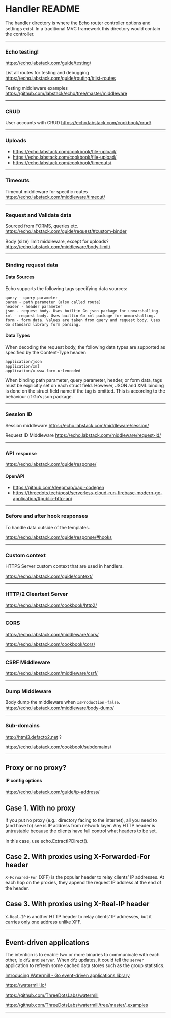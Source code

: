 # Handler README

The handler directory is where the Echo router controller options and settings exist. In a traditional MVC framework this directory would contain the controller.

---

### Echo testing!

https://echo.labstack.com/guide/testing/

List all routes for testing and debugging https://echo.labstack.com/guide/routing/#list-routes

Testing middleware examples https://github.com/labstack/echo/tree/master/middleware

---

### CRUD

User accounts with CRUD https://echo.labstack.com/cookbook/crud/

---

### Uploads

- https://echo.labstack.com/cookbook/file-upload/
- https://echo.labstack.com/cookbook/file-upload/
- https://echo.labstack.com/cookbook/timeouts/

---

### Timeouts

Timeout middleware for specific routes https://echo.labstack.com/middleware/timeout/

---

### Request and Validate data

Sourced from FORMS, queries etc.
https://echo.labstack.com/guide/request/#custom-binder

Body (size) limit middleware, except for uploads?
https://echo.labstack.com/middleware/body-limit/

---

### Binding request data

#### Data Sources

Echo supports the following tags specifying data sources:

    query - query parameter
    param - path parameter (also called route)
    header - header parameter
    json - request body. Uses builtin Go json package for unmarshalling.
    xml - request body. Uses builtin Go xml package for unmarshalling.
    form - form data. Values are taken from query and request body. Uses Go standard library form parsing.

#### Data Types

When decoding the request body, the following data types are supported as specified by the Content-Type header:

    application/json
    application/xml
    application/x-www-form-urlencoded

When binding path parameter, query parameter, header, or form data, tags must be explicitly set on each struct field. However, JSON and XML binding is done on the struct field name if the tag is omitted. This is according to the behaviour of Go’s json package.

---

### Session ID

Session middleware https://echo.labstack.com/middleware/session/

Request ID Middleware https://echo.labstack.com/middleware/request-id/

---

### API `response`

https://echo.labstack.com/guide/response/

#### OpenAPI

- https://github.com/deepmap/oapi-codegen
- https://threedots.tech/post/serverless-cloud-run-firebase-modern-go-application/#public-http-api

---

### Before and after hook responses

To handle data outside of the templates.

https://echo.labstack.com/guide/response/#hooks

---

### Custom context

HTTPS Server custom context that are used in handlers.

https://echo.labstack.com/guide/context/

---

### HTTP/2 Cleartext Server

https://echo.labstack.com/cookbook/http2/

---

### CORS

https://echo.labstack.com/middleware/cors/

https://echo.labstack.com/cookbook/cors/

---

### CSRF Middleware

https://echo.labstack.com/middleware/csrf/

---

### Dump Middleware

Body dump the middleware when `IsProduction`=`false`.
https://echo.labstack.com/middleware/body-dump/

---

### Sub-domains

http://html3.defacto2.net ?

https://echo.labstack.com/cookbook/subdomains/

---

## Proxy or no proxy?

#### IP config options

https://echo.labstack.com/guide/ip-address/

## Case 1. With no proxy

If you put no proxy (e.g.: directory facing to the internet), all you need to (and have to) see is IP address from network layer. Any HTTP header is untrustable because the clients have full control what headers to be set.

In this case, use echo.ExtractIPDirect().

## Case 2. With proxies using X-Forwarded-For header

`X-Forwared-For` (XFF) is the popular header to relay clients’ IP addresses. At each hop on the proxies, they append the request IP address at the end of the header.

## Case 3. With proxies using X-Real-IP header

`X-Real-IP` is another HTTP header to relay clients’ IP addresses, but it carries only one address unlike XFF.

---

## Event-driven applications

The intention is to enable two or more binaries to communicate with each other, ie `df2` and `server`. When `df2` updates, it could tell the `server` application to refresh some cached data stores such as the group statistics.

[Introducing Watermill - Go event-driven applications library](https://threedots.tech/post/introducing-watermill/)

https://watermill.io/

https://github.com/ThreeDotsLabs/watermill

https://github.com/ThreeDotsLabs/watermill/tree/master/_examples

---
